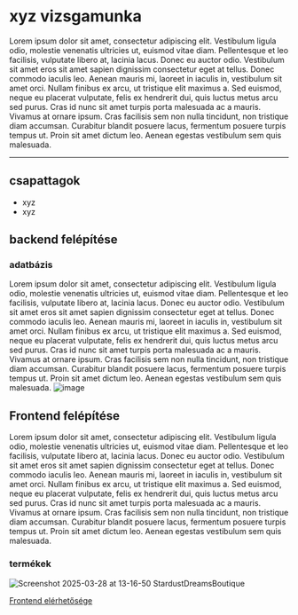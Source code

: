 # xyz vizsgamunka
Lorem ipsum dolor sit amet, consectetur adipiscing elit. Vestibulum ligula odio, molestie venenatis ultricies ut, euismod vitae diam. Pellentesque et leo facilisis, vulputate libero at, lacinia lacus. Donec eu auctor odio. Vestibulum sit amet eros sit amet sapien dignissim consectetur eget at tellus. Donec commodo iaculis leo. Aenean mauris mi, laoreet in iaculis in, vestibulum sit amet orci. Nullam finibus ex arcu, ut tristique elit maximus a. Sed euismod, neque eu placerat vulputate, felis ex hendrerit dui, quis luctus metus arcu sed purus. Cras id nunc sit amet turpis porta malesuada ac a mauris. Vivamus at ornare ipsum. Cras facilisis sem non nulla tincidunt, non tristique diam accumsan. Curabitur blandit posuere lacus, fermentum posuere turpis tempus ut. Proin sit amet dictum leo. Aenean egestas vestibulum sem quis malesuada.

---

## csapattagok
- xyz
- xyz
## backend felépítése
### adatbázis
Lorem ipsum dolor sit amet, consectetur adipiscing elit. Vestibulum ligula odio, molestie venenatis ultricies ut, euismod vitae diam. Pellentesque et leo facilisis, vulputate libero at, lacinia lacus. Donec eu auctor odio. Vestibulum sit amet eros sit amet sapien dignissim consectetur eget at tellus. Donec commodo iaculis leo. Aenean mauris mi, laoreet in iaculis in, vestibulum sit amet orci. Nullam finibus ex arcu, ut tristique elit maximus a. Sed euismod, neque eu placerat vulputate, felis ex hendrerit dui, quis luctus metus arcu sed purus. Cras id nunc sit amet turpis porta malesuada ac a mauris. Vivamus at ornare ipsum. Cras facilisis sem non nulla tincidunt, non tristique diam accumsan. Curabitur blandit posuere lacus, fermentum posuere turpis tempus ut. Proin sit amet dictum leo. Aenean egestas vestibulum sem quis malesuada.
![image](https://github.com/user-attachments/assets/6c6eae4a-7bef-4b0f-9fd1-bb444832d28d)

## Frontend felépítése
Lorem ipsum dolor sit amet, consectetur adipiscing elit. Vestibulum ligula odio, molestie venenatis ultricies ut, euismod vitae diam. Pellentesque et leo facilisis, vulputate libero at, lacinia lacus. Donec eu auctor odio. Vestibulum sit amet eros sit amet sapien dignissim consectetur eget at tellus. Donec commodo iaculis leo. Aenean mauris mi, laoreet in iaculis in, vestibulum sit amet orci. Nullam finibus ex arcu, ut tristique elit maximus a. Sed euismod, neque eu placerat vulputate, felis ex hendrerit dui, quis luctus metus arcu sed purus. Cras id nunc sit amet turpis porta malesuada ac a mauris. Vivamus at ornare ipsum. Cras facilisis sem non nulla tincidunt, non tristique diam accumsan. Curabitur blandit posuere lacus, fermentum posuere turpis tempus ut. Proin sit amet dictum leo. Aenean egestas vestibulum sem quis malesuada.

### termékek
![Screenshot 2025-03-28 at 13-16-50 StardustDreamsBoutique](https://github.com/user-attachments/assets/82e3a876-e0db-44db-ab57-9828662b79a9)



[Frontend elérhetősége](https://stardustdreams.netlify.app/home.html)
